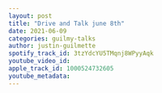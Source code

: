 ```yaml
---
layout: post
title: "Drive and Talk june 8th"
date: 2021-06-09
categories: guilmy-talks
author: justin-guilmette
spotify_track_id: 3tzYdcYU5TMqnj8WPyyAqk
youtube_video_id: 
apple_track_id: 1000524732605
youtube_metadata: 
---
```

